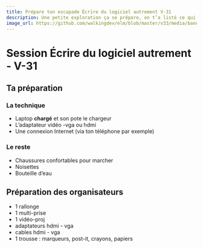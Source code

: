 ```yaml
---
title: Prépare ton escapade Écrire du logiciel autrement V-31
description: Une petite exploration ça se prépare, on t’a listé ce qui nous paraissait indispensable (ou pas).
image_url: https://github.com/walkingdev/elm/blob/master/v33/media/banner-elm.jpg?raw=true
---
```


# Session Écrire du logiciel autrement - V-31

## Ta préparation

### La technique
- Laptop **chargé** et son pote le chargeur
- L’adaptateur vidéo -vga ou hdmi
- Une connexion Internet (via ton téléphone par exemple)

### Le reste
- Chaussures confortables pour marcher
- Noisettes
- Bouteille d’eau

## Préparation des organisateurs
* 1 rallonge
* 1 multi-prise
* 1 vidéo-proj
* adaptateurs hdmi - vga
* cables hdmi - vga
* 1 trousse : marqueurs, post-it, crayons, papiers
